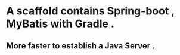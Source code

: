 # A scaffold contains Spring-boot , MyBatis with Gradle .

## More faster to establish a Java Server .
